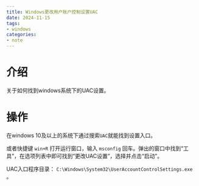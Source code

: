 ```yaml
---
title: Windows更改用户账户控制设置UAC
date: 2024-11-15
tags:
- windows
categories:
- note
---
```


# 介绍

关于如何找到windows系统下的UAC设置。

<!-- more -->
# 操作

在windows 10及以上的系统下通过搜索`UAC`就能找到设置入口。

或者快捷键 `win+R` 打开运行窗口，输入 `msconfig` 回车。弹出的窗口中找到“工具”，在选项列表中即可找到“更改UAC设置”，选择并点击“启动”。

UAC入口程序目录： `C:\Windows\System32\UserAccountControlSettings.exe` 。